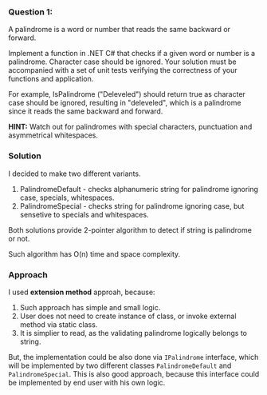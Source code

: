 ### Question 1:
A palindrome is a word or number that reads the same backward or forward.

Implement a function in .NET C# that checks if a given word or number is a palindrome. Character case should be
ignored. Your solution must be accompanied with a set of unit tests verifying the correctness of your functions and
application.

For example, IsPalindrome ("Deleveled") should return true as character case should be ignored, resulting in
"deleveled", which is a palindrome since it reads the same backward and forward.

**HINT:** Watch out for palindromes with special characters, punctuation and asymmetrical whitespaces.

### Solution 
I decided to make two different variants.
1. PalindromeDefault - checks alphanumeric string for palindrome ignoring case, specials, whitespaces.
1. PalindromeSpecial - checks string for palindrome ignoring case, but sensetive to specials and whitespaces.

Both solutions provide 2-pointer algorithm to detect if string is palindrome or not.

Such algorithm has O(n) time and space complexity.

### Approach
I used **extension method** approah, because:
1. Such approach has simple and small logic.
1. User does not need to create instance of class, or invoke external method via static class.
1. It is simplier to read, as the validating palindrome logically belongs to string.

But, the implementation could be also done via ```IPalindrome``` interface, which will be implemented by 
two different classes ```PalindromeDefault``` and ```PalindromeSpecial```. This is also good approach, because
this interface could be implemented by end user with his own logic. 
